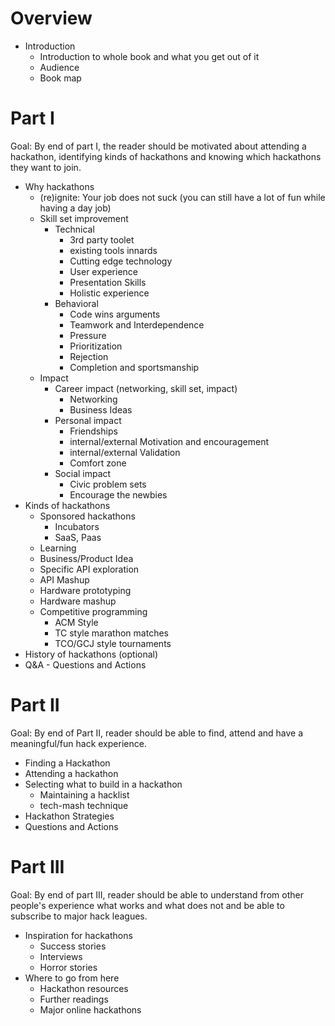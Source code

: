 # Overview
- Introduction
	- Introduction to whole book and what you get out of it
	- Audience
	- Book map 
	
# Part I
Goal: By end of part I, the reader should be motivated about attending a hackathon, identifying kinds of hackathons and knowing which hackathons they want to join. 

- Why hackathons
  - (re)ignite: Your job does not suck (you can still have a lot of fun while having a day job)
  - Skill set improvement
  	- Technical
  		- 3rd party toolet
  		- existing tools innards
  		- Cutting edge technology
  		- User experience
		- Presentation Skills  
  		- Holistic experience
  	- Behavioral
  		- Code wins arguments
  		- Teamwork and Interdependence
  		- Pressure
  		- Prioritization
  		- Rejection
  		- Completion and sportsmanship
  - Impact
  	- Career impact (networking, skill set, impact)
  		- Networking
  		- Business Ideas
  	- Personal impact
		- Friendships
  		- internal/external Motivation and encouragement
  		- internal/external Validation
  		- Comfort zone
  	- Social impact
		- Civic problem sets
  		- Encourage the newbies
- Kinds of hackathons
	- Sponsored hackathons
		- Incubators
		- SaaS, Paas
	- Learning 
	- Business/Product Idea
	- Specific API exploration
	- API Mashup
	- Hardware prototyping
	- Hardware mashup
	- Competitive programming
		- ACM Style
		- TC style marathon matches
		- TCO/GCJ style tournaments
- History of hackathons (optional)
- Q&A - Questions and Actions


# Part II
Goal: By end of Part II, reader should be able to find, attend and have a meaningful/fun hack experience.

- Finding a Hackathon
- Attending a hackathon
- Selecting what to build in a hackathon
	- Maintaining a hacklist
	- tech-mash technique
- Hackathon Strategies
- Questions and Actions

# Part III
Goal: By end of part III, reader should be able to understand from other people's experience what works and what does not and be able to subscribe to major hack leagues.
 
- Inspiration for hackathons
  - Success stories
  - Interviews
  - Horror stories
- Where to go from here
  - Hackathon resources
  - Further readings
  - Major online hackathons



